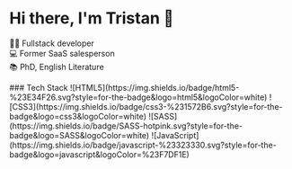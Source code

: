 # Hi there, I'm Tristan 👋

👨‍💻 Fullstack developer<br/>
💻 Former SaaS salesperson<br/>
📚 PhD, English Literature<br/>

<!-- ![Tristan's GitHub stats](https://github-readme-stats.vercel.app/api?username=tristansamuk&show_icons=true&theme=transparent) --!>

### Tech Stack
![HTML5](https://img.shields.io/badge/html5-%23E34F26.svg?style=for-the-badge&logo=html5&logoColor=white)
![CSS3](https://img.shields.io/badge/css3-%231572B6.svg?style=for-the-badge&logo=css3&logoColor=white)
![SASS](https://img.shields.io/badge/SASS-hotpink.svg?style=for-the-badge&logo=SASS&logoColor=white)
![JavaScript](https://img.shields.io/badge/javascript-%23323330.svg?style=for-the-badge&logo=javascript&logoColor=%23F7DF1E)
